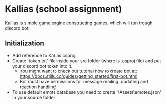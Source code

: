 # Kallias (school assignment)

Kallias is simple game engine constructing games, which will run trough discord bot.


## Initialization
  - Add reference to Kallias.csproj.
  - Create 'token.txt' file inside your src folder (where is .csproj file)
    and put your discord bot token into it.
    * You might want to check out tutorial how to create bot at:
      https://docs.stillu.cc/guides/getting_started/first-bot.html
    * Bot must have permissions for message reading, updating and reaction
      handling!
  - To use default emote database you need to create
    '\Assets\emotes.json' in your source folder.
